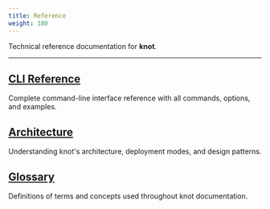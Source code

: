 ```yaml
---
title: Reference
weight: 180
---
```


Technical reference documentation for **knot**.

---

## [CLI Reference](cli/)

Complete command-line interface reference with all commands, options, and examples.

## [Architecture](architecture/)

Understanding knot's architecture, deployment modes, and design patterns.

## [Glossary](glossary/)

Definitions of terms and concepts used throughout knot documentation.
